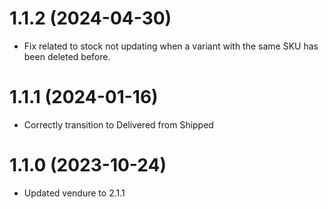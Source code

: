 # 1.1.2 (2024-04-30)

- Fix related to stock not updating when a variant with the same SKU has been deleted before.

# 1.1.1 (2024-01-16)

- Correctly transition to Delivered from Shipped

# 1.1.0 (2023-10-24)

- Updated vendure to 2.1.1
